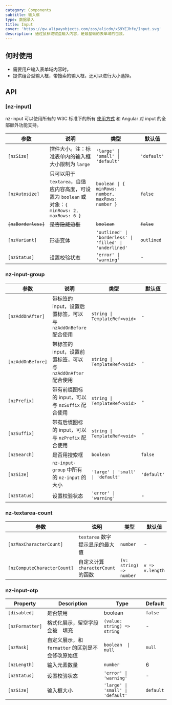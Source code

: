 ```yaml
---
category: Components
subtitle: 输入框
type: 数据录入
title: Input
cover: 'https://gw.alipayobjects.com/zos/alicdn/xS9YEJhfe/Input.svg'
description: 通过鼠标或键盘输入内容，是最基础的表单域的包装。
---
```



## 何时使用

- 需要用户输入表单域内容时。
- 提供组合型输入框，带搜索的输入框，还可以进行大小选择。


## API

### [nz-input]

nz-input 可以使用所有的 W3C 标准下的所有 [使用方式](https://www.w3schools.com/tags/tag_input.asp) 和 Angular 对 input 的全部额外功能支持。

| 参数                   | 说明                                                                       | 类型                                                       | 默认值         |
|----------------------|--------------------------------------------------------------------------|----------------------------------------------------------|-------------|
| `[nzSize]`           | 控件大小。注：标准表单内的输入框大小限制为 `large`                                            | `'large' \| 'small' \| 'default'`                        | `'default'` |
| `[nzAutosize]`       | 只可以用于 `textarea`，自适应内容高度，可设置为 `boolean` 或对象：`{ minRows: 2, maxRows: 6 }` | `boolean \| { minRows: number, maxRows: number }`        | `false`     |
| ~~`[nzBorderless]`~~ | ~~是否隐藏边框~~                                                               | ~~`boolean`~~                                            | ~~`false`~~ |
| `[nzVariant]`        | 形态变体                                                                     | `'outlined' \| 'borderless' \| 'filled' \| 'underlined'` | `outlined`  |
| `[nzStatus]`         | 设置校验状态                                                                   | `'error' \| 'warning'`                                   | -           |

### nz-input-group

| 参数              | 说明                                                          | 类型                              | 默认值      |
| ----------------- | ------------------------------------------------------------- | --------------------------------- | ----------- |
| `[nzAddOnAfter]`  | 带标签的 input，设置后置标签，可以与 `nzAddOnBefore` 配合使用 | `string \| TemplateRef<void>`     | -           |
| `[nzAddOnBefore]` | 带标签的 input，设置前置标签，可以与 `nzAddOnAfter` 配合使用  | `string \| TemplateRef<void>`     | -           |
| `[nzPrefix]`      | 带有前缀图标的 input，可以与 `nzSuffix` 配合使用              | `string \| TemplateRef<void>`     | -           |
| `[nzSuffix]`      | 带有后缀图标的 input，可以与 `nzPrefix` 配合使用              | `string \| TemplateRef<void>`     | -           |
| `[nzSearch]`      | 是否用搜索框                                                  | `boolean`                         | `false`     |
| `[nzSize]`        | `nz-input-group` 中所有的 `nz-input` 的大小                   | `'large' \| 'small' \| 'default'` | `'default'` |
| `[nzStatus]`      | 设置校验状态                                                  | `'error' \| 'warning'`            | -           |

### nz-textarea-count

| 参数                        | 说明                               | 类型                    | 默认值          |
| --------------------------- | ---------------------------------- | ----------------------- | --------------- |
| `[nzMaxCharacterCount]`     | `textarea` 数字提示显示的最大值    | `number`                | -               |
| `[nzComputeCharacterCount]` | 自定义计算 `characterCount` 的函数 | `(v: string) => number` | `v => v.length` |

### nz-input-otp

| Property        | Description                                       | Type                              | Default   |
| --------------- | ------------------------------------------------- | --------------------------------- | --------- |
| `[disabled]`    | 是否禁用                                          | boolean                           | `false`   |
| `[nzFormatter]` | 格式化展示，留空字段会被 ` ` 填充                 | `(value: string) => string`       | -         |
| `[nzMask]`      | 自定义展示，和 `formatter` 的区别是不会修改原始值 | `boolean  \| null`                | `null`    |
| `[nzLength]`    | 输入元素数量                                      | `number`                          | 6         |
| `[nzStatus]`    | 设置校验状态                                      | `'error' \| 'warning'`            | -         |
| `[nzSize]`      | 输入框大小                                        | `'large' \| 'small' \| 'default'` | `default` |
